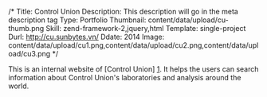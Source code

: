 /*
Title: Control Union
Description: This description will go in the meta description tag
Type: Portfolio
Thumbnail: content/data/upload/cu-thumb.png
Skill: zend-framework-2,jquery,html
Template: single-project
Durl: http://cu.sunbytes.vn/
Ddate: 2014
Image: content/data/upload/cu1.png,content/data/upload/cu2.png,content/data/upload/cu3.png
*/

This is an internal website of [Control Union] [1]. It helps the users can search information about Control Union's laboratories and analysis around the world.

[1]: http://www.controlunion.com/en/home        "Control Union"